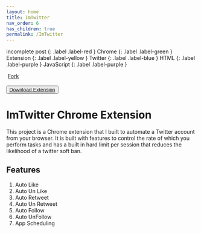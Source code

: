```yaml
---
layout: home
title: ImTwitter
nav_order: 6
has_children: true
permalink: /ImTwitter
--- 
```

incomplete post
{: .label .label-red }
Chrome
{: .label .label-green }
Extension
{: .label .label-yellow }
Twitter
{: .label .label-blue }
HTML
{: .label .label-purple }
JavaScript
{: .label .label-purple }
<!-- Place this tag where you want the button to render. -->
&nbsp;<a class="github-button" href="https://github.com/ImTiaan/ImTwitter/fork" data-show-count="true" aria-label="Fork ImTiaan/ImTwitter on GitHub">Fork</a> 
<br>
<br>
<button type="button" name="button" class="btn"><a href="../../downloads/ImTwitter.zip" download>Download Extension</a></button>

# ImTwitter Chrome Extension

This project is a Chrome extension that I built to automate a Twitter account from your browser. It is built with features to control the rate of which you perform tasks and has a built in hard limit per session that reduces the likelihood of a twitter soft ban. 

## Features

1. Auto Like
2. Auto Un Like
3. Auto Retweet
4. Auto Un Retweet
5. Auto Follow
6. Auto UnFollow
7. App Scheduling


